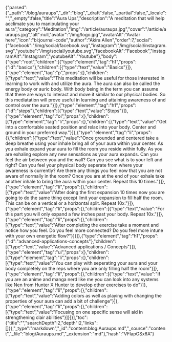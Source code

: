 {"parsed":{"_path":"/blog/auraups","_dir":"blog","_draft":false,"_partial":false,"_locale":"","_empty":false,"title":"Aura Ups","description":"A meditation that will help acclimate you to manipulating your aura","category":"Meditation","img":"/article/auraups.jpg","cover":"/article/auraups.jpg","alt":null,"avatar":"/img/logo.jpg","avatarAlt":"Avatar here","icon":"bi:journal-code","author":"Akira Allen","order":7,"social":{"facebook":"/img/social/facebook.svg","instagram":"/img/social/instagram.svg","youtube":"/img/social/youtube.svg","facebookAlt":"Facebook","instagramAlt":"Instagram","youtubeAlt":"Youtube"},"body":{"type":"root","children":[{"type":"element","tag":"h1","props":{"id":"basics"},"children":[{"type":"text","value":"Basics"}]},{"type":"element","tag":"p","props":{},"children":[{"type":"text","value":"This meditation will be useful for those interested in learning to work with and utilize the aura. The aura can also be called the energy body or auric body. With body being in the term you can assume that there are ways to interact and move it similar to our physical bodies. So this mediatation will prove useful in learning and attaining awareness of and control over the aura."}]},{"type":"element","tag":"h1","props":{"id":"steps"},"children":[{"type":"text","value":"Steps"}]},{"type":"element","tag":"ol","props":{},"children":[{"type":"element","tag":"li","props":{},"children":[{"type":"text","value":"Get into a comfortable seated position and relax into your body. Center and ground in your preferred way."}]},{"type":"element","tag":"li","props":{},"children":[{"type":"text","value":"Once grounded and centered take a deep breathe using your inhale bring all of your aura within your center. As you exhale expand your aura to fill the room you reside within fully. As you are exhaling explore any new sensations as your aura expands. Can you feel the air between you and the wall? Can you see what is to your left and right? Can you feel your physical body seperate from where your awareness is currently? Are there any things you feel now that you are not aware of normally in the room? Once you are at the end of your exhale take another inhale to bring the aura within your center. Repeat this 10 times."}]},{"type":"element","tag":"li","props":{},"children":[{"type":"text","value":"After doing the first expansion 10 times now you are going to do the same thing except limit your expansion to fill half the room. This can be on a vertical or a horizontal split. Repeat 10x."}]},{"type":"element","tag":"li","props":{},"children":[{"type":"text","value":"For this part you will only expand a few inches past your body. Repeat 10x."}]},{"type":"element","tag":"li","props":{},"children":[{"type":"text","value":"After completing the exercise take a moment and notice how you feel. Do you feel more connected? Do you feel more intune with your own energetic flow?"}]}]},{"type":"element","tag":"h1","props":{"id":"advanced-applications-concepts"},"children":[{"type":"text","value":"Advanced applications / Concepts"}]},{"type":"element","tag":"ul","props":{},"children":[{"type":"element","tag":"li","props":{},"children":[{"type":"text","value":"You can play with seperating your aura and your body completely on the reps where you are only filling half the room"}]},{"type":"element","tag":"li","props":{},"children":[{"type":"text","value":"If you are an anime and manga nerd like me you can look into any systems like Nen from Hunter X Hunter to develop other exercises to do"}]},{"type":"element","tag":"li","props":{},"children":[{"type":"text","value":"Adding colors as well as playing with changing the properties of your aura can add a bit of challenge"}]},{"type":"element","tag":"li","props":{},"children":[{"type":"text","value":"Focusing on one specific sense will aid in strengthening clair abilities"}]}]}],"toc":{"title":"","searchDepth":2,"depth":2,"links":[]}},"_type":"markdown","_id":"content:blog:Auraups.md","_source":"content","_file":"blog/Auraups.md","_extension":"md"},"hash":"VFlapGSx6A"}